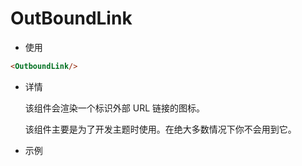 # OutBoundLink
- 使用

```html
<OutboundLink/>
```
- 详情

  该组件会渲染一个标识外部 URL 链接的图标。

  该组件主要是为了开发主题时使用。在绝大多数情况下你不会用到它。
- 示例
  <OutboundLink/>
